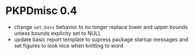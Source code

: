 # PKPDmisc 0.4

* change `set_bins` behavior to no longer replace lower and upper bounds unless bounds
explicity set to NULL
* update basic report template to supress package startup messages and set figures
to look nice when knitting to word